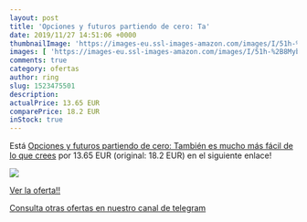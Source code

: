 ```yaml
---
layout: post
title: 'Opciones y futuros partiendo de cero: Ta'
date: 2019/11/27 14:51:06 +0000
thumbnailImage: 'https://images-eu.ssl-images-amazon.com/images/I/51h-%2B8MybuL._SL200_.jpg'
images: [ 'https://images-eu.ssl-images-amazon.com/images/I/51h-%2B8MybuL._SL200_.jpg' ]
comments: true
category: ofertas
author: ring
slug: 1523475501
description:
actualPrice: 13.65 EUR
comparePrice: 18.2 EUR
inStock: true
---
```


Está [Opciones y futuros partiendo de cero: También es mucho más fácil de lo que crees](https://www.amazon.com/dp/1523475501/?tag=redken08-20) por 13.65 EUR (original: 18.2 EUR) en el siguiente enlace!

[![](https://images-eu.ssl-images-amazon.com/images/I/51h-%2B8MybuL._SL200_.jpg)](https://www.amazon.com/dp/1523475501/?tag=redken08-20)

[Ver la oferta!!](https://www.amazon.com/dp/1523475501/?tag=redken08-20)

[Consulta otras ofertas en nuestro canal de telegram](https://t.me/s/ofertas25)
